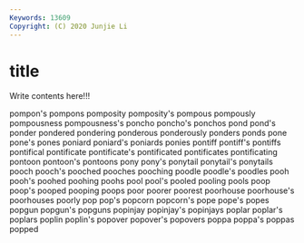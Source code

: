 ```yaml
---
Keywords: 13609
Copyright: (C) 2020 Junjie Li
---
```


# title

Write contents here!!!
 
pompon's 
pompons 
pomposity
pomposity's 
pompous 
pompously 
pompousness 
pompousness's 
poncho 
poncho's 
ponchos 
pond 
pond's
ponder 
pondered 
pondering 
ponderous 
ponderously 
ponders 
ponds 
pone 
pone's 
pones
poniard 
poniard's 
poniards 
ponies 
pontiff 
pontiff's 
pontiffs 
pontifical 
pontificate 
pontificate's
pontificated 
pontificates 
pontificating 
pontoon 
pontoon's 
pontoons 
pony 
pony's 
ponytail 
ponytail's
ponytails 
pooch 
pooch's 
pooched 
pooches 
pooching 
poodle 
poodle's 
poodles 
pooh
pooh's 
poohed 
poohing 
poohs 
pool 
pool's 
pooled 
pooling 
pools 
poop
poop's 
pooped 
pooping 
poops 
poor 
poorer 
poorest 
poorhouse 
poorhouse's 
poorhouses
poorly 
pop 
pop's 
popcorn 
popcorn's 
pope 
pope's 
popes 
popgun 
popgun's
popguns 
popinjay 
popinjay's 
popinjays 
poplar 
poplar's 
poplars 
poplin 
poplin's 
popover
popover's 
popovers 
poppa 
poppa's 
poppas 
popped 
